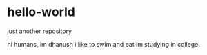 # hello-world
just another repository

hi humans,
im dhanush i like to swim and eat
im studying in college.
